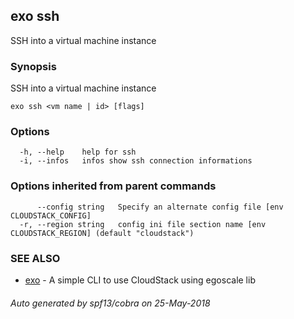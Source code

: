 ## exo ssh

SSH into a virtual machine instance

### Synopsis

SSH into a virtual machine instance

```
exo ssh <vm name | id> [flags]
```

### Options

```
  -h, --help    help for ssh
  -i, --infos   infos show ssh connection informations
```

### Options inherited from parent commands

```
      --config string   Specify an alternate config file [env CLOUDSTACK_CONFIG]
  -r, --region string   config ini file section name [env CLOUDSTACK_REGION] (default "cloudstack")
```

### SEE ALSO

* [exo](README.md)	 - A simple CLI to use CloudStack using egoscale lib

###### Auto generated by spf13/cobra on 25-May-2018
